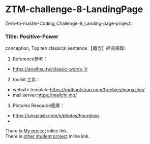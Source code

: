 # ZTM-challenge-8-LandingPage
Zero-to-master-Coding_Challenge-8_Landing-page-project: 
### Title: Positive-Power  
conception, Top ten classical sentence 【概念】經典語錄:  
1. Reference參考：  
  * https://arielhsu.tw/classic-words-1/  
2. toolkit 工具：  
  * website template:https://mdbootstrap.com/freebies/magazine/  
  * mail server:https://mailchi.mp/  
3. Pictures Resource圖庫：  
  * https://unsplash.com/s/photos/hourglass  
  * 
There is [My project](https://joeban0608.github.io/ZTM-challenge-8-LandingPage/ "title") inline link.  
There is [other student project](https://github.com/zero-to-mastery/Coding_Challenge-8 "title") inline link.
